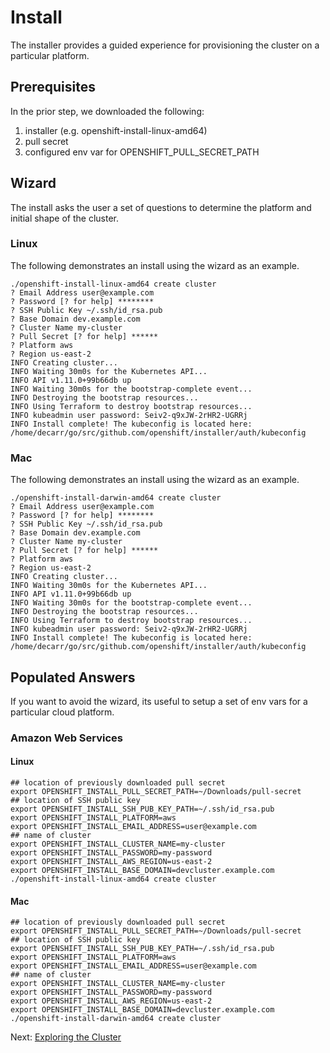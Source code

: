 # Install

The installer provides a guided experience for provisioning the cluster on a particular platform.

## Prerequisites

In the prior step, we downloaded the following:

1. installer (e.g. openshift-install-linux-amd64)
1. pull secret
1. configured env var for OPENSHIFT_PULL_SECRET_PATH

## Wizard

The install asks the user a set of questions to determine the platform and initial shape of the cluster.

### Linux

The following demonstrates an install using the wizard as an example.

```
./openshift-install-linux-amd64 create cluster
? Email Address user@example.com
? Password [? for help] ********
? SSH Public Key ~/.ssh/id_rsa.pub
? Base Domain dev.example.com
? Cluster Name my-cluster
? Pull Secret [? for help] ******
? Platform aws
? Region us-east-2
INFO Creating cluster...                          
INFO Waiting 30m0s for the Kubernetes API...      
INFO API v1.11.0+99b66db up                       
INFO Waiting 30m0s for the bootstrap-complete event... 
INFO Destroying the bootstrap resources...        
INFO Using Terraform to destroy bootstrap resources... 
INFO kubeadmin user password: Seiv2-q9xJW-2rHR2-UGRRj 
INFO Install complete! The kubeconfig is located here: /home/decarr/go/src/github.com/openshift/installer/auth/kubeconfig 
```

### Mac

The following demonstrates an install using the wizard as an example.

```
./openshift-install-darwin-amd64 create cluster
? Email Address user@example.com
? Password [? for help] ********
? SSH Public Key ~/.ssh/id_rsa.pub
? Base Domain dev.example.com
? Cluster Name my-cluster
? Pull Secret [? for help] ******
? Platform aws
? Region us-east-2
INFO Creating cluster...                          
INFO Waiting 30m0s for the Kubernetes API...      
INFO API v1.11.0+99b66db up                       
INFO Waiting 30m0s for the bootstrap-complete event... 
INFO Destroying the bootstrap resources...        
INFO Using Terraform to destroy bootstrap resources... 
INFO kubeadmin user password: Seiv2-q9xJW-2rHR2-UGRRj 
INFO Install complete! The kubeconfig is located here: /home/decarr/go/src/github.com/openshift/installer/auth/kubeconfig
```

## Populated Answers

If you want to avoid the wizard, its useful to setup a set of env vars for a particular cloud platform.

### Amazon Web Services

#### Linux

```
## location of previously downloaded pull secret
export OPENSHIFT_INSTALL_PULL_SECRET_PATH=~/Downloads/pull-secret
## location of SSH public key
export OPENSHIFT_INSTALL_SSH_PUB_KEY_PATH=~/.ssh/id_rsa.pub
export OPENSHIFT_INSTALL_PLATFORM=aws
export OPENSHIFT_INSTALL_EMAIL_ADDRESS=user@example.com
## name of cluster
export OPENSHIFT_INSTALL_CLUSTER_NAME=my-cluster
export OPENSHIFT_INSTALL_PASSWORD=my-password
export OPENSHIFT_INSTALL_AWS_REGION=us-east-2
export OPENSHIFT_INSTALL_BASE_DOMAIN=devcluster.example.com
./openshift-install-linux-amd64 create cluster
```

#### Mac

```
## location of previously downloaded pull secret
export OPENSHIFT_INSTALL_PULL_SECRET_PATH=~/Downloads/pull-secret
## location of SSH public key
export OPENSHIFT_INSTALL_SSH_PUB_KEY_PATH=~/.ssh/id_rsa.pub
export OPENSHIFT_INSTALL_PLATFORM=aws
export OPENSHIFT_INSTALL_EMAIL_ADDRESS=user@example.com
## name of cluster
export OPENSHIFT_INSTALL_CLUSTER_NAME=my-cluster
export OPENSHIFT_INSTALL_PASSWORD=my-password
export OPENSHIFT_INSTALL_AWS_REGION=us-east-2
export OPENSHIFT_INSTALL_BASE_DOMAIN=devcluster.example.com
./openshift-install-darwin-amd64 create cluster
```

Next: [Exploring the Cluster](03-explore.md)
